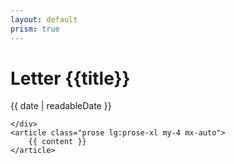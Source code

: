 ```yaml
---
layout: default
prism: true
---
```


<div class="container max-w-4xl mt-6  px-6">
    <div class="pb-5 mb-5 border-b border-gray-100">
        <h1 class="font-bold text-5xl">Letter {{title}}</h1>
        <p class="text-center text-base leading-6 font-medium text-gray-500">
            <time> {{ date | readableDate }}</time>
        </p>

    </div>
    <article class="prose lg:prose-xl my-4 mx-auto">
        {{ content }}
    </article>

</div>